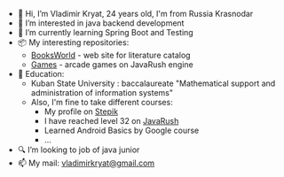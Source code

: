 - 👋 Hi, I’m Vladimir Kryat, 24 years old, I'm from Russia Krasnodar
- 👀 I’m interested in java backend development
- 🌱 I’m currently learning Spring Boot and Testing
- 📦 My interesting repositories: 
  - [BooksWorld](https://github.com/VladimirKryat/BooksWorld) - web site for literature catalog  
  - [Games](https://github.com/VladimirKryat/Games) - arcade games on JavaRush engine
- 📖 Education:
  - Kuban State University : baccalaureate "Mathematical support and administration of information systems"
  - Also, I'm fine to take different courses:
    - My profile on [Stepik](https://stepik.org/users/351559778?preview=true)
    - I have reached level 32 on [JavaRush](https://javarush.ru)
    - Learned Android Basics by Google course
    - ...
- 🔍 I’m looking to job of java junior
- 📫 My mail: vladimirkryat@gmail.com
